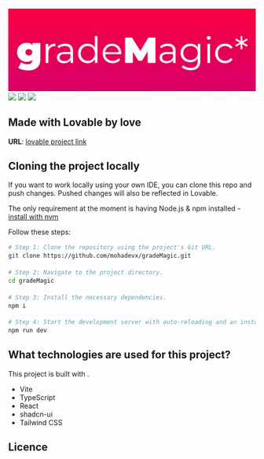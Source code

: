 ![gradeMagic_logo](src/img/github_logo.png)
![](https://flat.badgen.net/github/stars/micromatch/micromatch)
![](https://flat.badgen.net/github/forks/micromatch/micromatch)
![](https://flat.badgen.net/github/license/micromatch/micromatch)

## Made with Lovable by love

**URL**: [lovable project link](https://lovable.dev/projects/c7c83af0-2186-4914-a696-56a06efda19e)

## Cloning the project locally

If you want to work locally using your own IDE, you can clone this repo and push changes. Pushed changes will also be reflected in Lovable.

The only requirement at the moment is having Node.js & npm installed - [install with nvm](https://github.com/nvm-sh/nvm#installing-and-updating)

Follow these steps:

```sh
# Step 1: Clone the repository using the project's Git URL.
git clone https://github.com/mohadevx/gradeMagic.git

# Step 2: Navigate to the project directory.
cd gradeMagic

# Step 3: Install the necessary dependencies.
npm i

# Step 4: Start the development server with auto-reloading and an instant preview.
npm run dev
```

## What technologies are used for this project?

This project is built with .

- Vite
- TypeScript
- React
- shadcn-ui
- Tailwind CSS

## Licence
